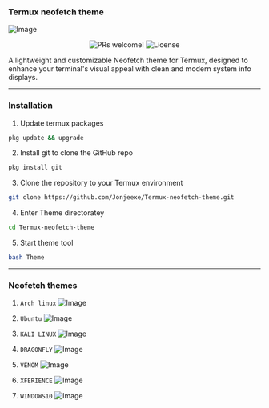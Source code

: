 ### Termux neofetch theme

![Image](https://github.com/user-attachments/assets/de92fb33-bec7-4351-bf35-0d1a24e243a0)

<p align="center">
  <img src="https://img.shields.io/badge/PRs-welcome-%235FCC6F.svg" alt="PRs welcome!" />

  <img alt="License" src="https://img.shields.io/badge/license-MIT-%235FCC6F">
</p>

<p>A lightweight and customizable Neofetch theme for Termux, designed to enhance your terminal's visual appeal with clean and modern system info displays.
</p>

---

### Installation

1. Update termux packages 
```bash
pkg update && upgrade
```


2. Install git to clone the GitHub repo
```bash
pkg install git
```


3. Clone the repository to your Termux environment 

```bash
git clone https://github.com/Jonjeexe/Termux-neofetch-theme.git
```


4. Enter Theme directoratey 
```bash
cd Termux-neofetch-theme
```


5. Start theme tool
```bash
bash Theme
```

---

### Neofetch themes
1. `Arch linux`
![Image](https://github.com/user-attachments/assets/a2db3961-5d89-4424-b506-81cebb46b0dc)

2. `Ubuntu`
![Image](https://github.com/user-attachments/assets/0a602eda-bc09-4363-8a6f-d71d347a2ce0)

3. `KALI LINUX`
![Image](https://github.com/user-attachments/assets/25e1b02a-7842-4861-9467-b70133e6b8a2)

4. `DRAGONFLY`
![Image](https://github.com/user-attachments/assets/f0c6a92b-b413-437a-bf31-b21d349e3075)

5. `VENOM`
![Image](https://github.com/user-attachments/assets/d2b1e81c-3ce6-416e-986a-9a7ad2e85ca7)

6. `XFERIENCE`
![Image](https://github.com/user-attachments/assets/45be75a0-847b-451b-82aa-e59935c21a43)

7. `WINDOWS10`
![Image](https://github.com/user-attachments/assets/45be75a0-847b-451b-82aa-e59935c21a43)
